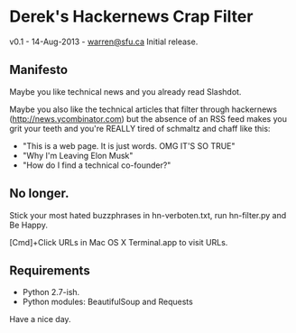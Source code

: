 Derek's Hackernews Crap Filter
=========
v0.1 - 14-Aug-2013 - warren@sfu.ca
Initial release.

Manifesto
-
Maybe you like technical news and you already read Slashdot.

Maybe you also like the technical articles that filter through hackernews
(http://news.ycombinator.com) but the absence of an RSS feed makes you grit
your teeth and you're REALLY tired of schmaltz and chaff like this:

- "This is a web page. It is just words. OMG IT'S SO TRUE"
- "Why I'm Leaving Elon Musk"
- "How do I find a technical co-founder?"

No longer.
-

Stick your most hated buzzphrases in hn-verboten.txt, run hn-filter.py and Be Happy.

[Cmd]+Click URLs in Mac OS X Terminal.app to visit URLs.

Requirements
-

- Python 2.7-ish.
- Python modules: BeautifulSoup and Requests


Have a nice day.